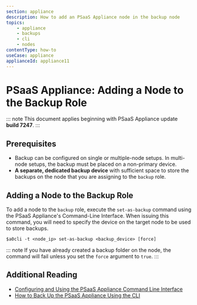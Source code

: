 ```yaml
---
section: appliance
description: How to add an PSaaS Appliance node in the backup node
topics:
    - appliance
    - backups
    - cli
    - nodes
contentType: how-to
useCase: appliance
applianceId: appliance11
---
```


# PSaaS Appliance: Adding a Node to the Backup Role

::: note
  This document applies beginning with PSaaS Appliance update **build 7247**.
:::

## Prerequisites

* Backup can be configured on single or multiple-node setups. In multi-node setups, the backup must be placed on a non-primary device.
* **A separate, dedicated backup device** with sufficient space to store the backups on the node that you are assigning to the `backup` role.

## Adding a Node to the Backup Role

To add a node to the `backup` role, execute the `set-as-backup` command using the PSaaS Appliance's Command-Line Interface. When issuing this command, you will need to specify the device on the target node to be used to store backups.

`$a0cli -t <node_ip> set-as-backup <backup_device> [force]`

::: note
  If you have already created a backup folder on the node, the command will fail unless you set the `force` argument to `true`.
:::

## Additional Reading

* [Configuring and Using the PSaaS Appliance Command Line Interface](/appliance/customer-hosted/cli/configure-cli)
* [How to Back Up the PSaaS Appliance Using the CLI](/appliance/customer-hosted/cli/backing-up-the-appliance)
